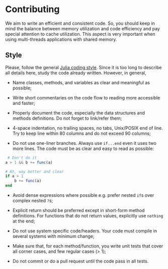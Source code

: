 Contributing
=======================

We aim to write an efficient and consistent code. So, you should keep in mind
the balance between memory utilization and code efficiency and pay special
attention to cache utilization. This aspect is very important when using
multi-threads applications with shared memory.

Style
-----------------------

Please, follow the general [Julia coding
style](https://docs.julialang.org/en/v1/manual/style-guide). Since it is too
long to describe all details here, study the code already written. However,
in general,

- Name classes, methods, and variables as clear and meaningful as possible;

- Write short commentaries on the code flow to reading more accessible and
  faster;

- Properly document the code, especially the data structures and methods
  definitions. Do not forget to link/refer them;

- 4-space indentation, no trailing spaces, no tabs, Unix/POSIX end of line.
  Try to keep line within 80 columns and do not exceed 90 columns;

- Do not use one-liner branches. Always use `if...end` even it uses
  two more lines. The code must be as clear and easy to read as possible:

```julia
 # Don't do it
a > 1 && b += func(a)

# Ah, way better and clear
if a > 1
    b += func(a)
end
```

- Avoid dense expressions where possible e.g. prefer nested `if`s over complex
  nested `?`s;

- Explicit return should be preferred except in short-form method definitions.
  For functions that do not return values, explicitly use `nothing` at the end;

- Do not use system specific code/headers. Your code must compile in several
  systems with minimum change;

- Make sure that, for each method/function, you write unit tests that cover
  all corner cases, and few regular cases (> 1);

- Do not commit or do a pull request until the code pass in all tests.

